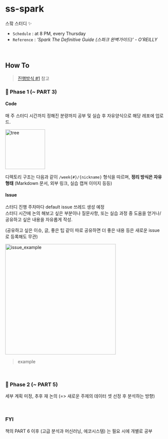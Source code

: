 # ss-spark
스팤 스터디 ✨

- `Schedule` : at 8 PM, every Thursday
- `Reference` : *‘Spark The Definitive Guide (스파크 완벽가이드)’ - O’REILLY*

<br/>

## How To
> [진행방식 #1](https://github.com/strange-study/ss-spark/issues/1) 참고


### 📕 Phase 1 (~ PART 3)

#### Code
매 주 스터디 시간까지 정해진 분량까지 공부 및 실습 후 자유양식으로 해당 레포에 업로드.

<img width="126" alt="tree" src="https://user-images.githubusercontent.com/26691216/105373878-79755500-5c4a-11eb-94ae-12705393625b.png">

디렉토리 구조는 다음과 같이 `/week{#}/{nickname}` 형식을 따르며, **정리 방식은 자유 형태** (Markdown 문서, 외부 링크, 실습 캡쳐 이미지 등등)

#### Issue
스터디 진행 주차마다 default issue 쓰레드 생성 예정  
스터디 시간에 논의 해보고 싶은 부분이나 질문사항, 또는 실습 과정 중 도움을 얻거나/공유하고 싶은 내용을 자유롭게 작성.

(공유하고 싶은 이슈, 글, 좋은 팁 같이 따로 공유하면 더 좋은 내용 등은 새로운 issue 로 등록해도 무관)

<img width="350" alt="issue_example" src="https://user-images.githubusercontent.com/26691216/105376856-8e071c80-5c4d-11eb-9cd6-d04288451ba6.png">

> example



<br/>

### 📗 Phase 2 (~ PART 5)
세부 계획 미정, 추후 재 논의 (=> 새로운 주제의 데이터 셋 선정 후 분석하는 방향)

<br/>

### FYI
책의 PART 6 이후 (고급 분석과 머신러닝, 에코시스템) 는 필요 시에 개별로 공부

